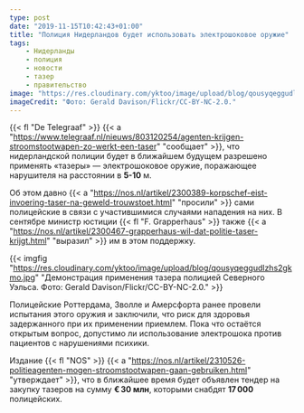 ```yaml
---
type: post
date: "2019-11-15T10:42:43+01:00"
title: "Полиция Нидерландов будет использовать электрошоковое оружие"
tags:
    - Нидерланды
    - полиция
    - новости
    - тазер
    - правительство
image: "https://res.cloudinary.com/yktoo/image/upload/blog/qousyqeggudlzhs2gkmo.jpg"
imageCredit: "Фото: Gerald Davison/Flickr/CC-BY-NC-2.0."
---
```


{{< fl "De Telegraaf" >}} {{< a "https://www.telegraaf.nl/nieuws/803120254/agenten-krijgen-stroomstootwapen-zo-werkt-een-taser" "сообщает" >}}, что нидерландской полиции будет в ближайшем будущем разрешено применять «тазеры» — электрошоковое оружие, поражающее нарушителя на расстоянии в **5-10** м.

Об этом давно {{< a "https://nos.nl/artikel/2300389-korpschef-eist-invoering-taser-na-geweld-trouwstoet.html" "просили" >}} сами полицейские в связи с участившимися случаями нападения на них. В сентябре министр юстиции {{< fl "F. Grapperhaus" >}} также {{< a "https://nos.nl/artikel/2300467-grapperhaus-wil-dat-politie-taser-krijgt.html" "выразил" >}} им в этом поддержку.

<!--more-->

{{< imgfig "https://res.cloudinary.com/yktoo/image/upload/blog/qousyqeggudlzhs2gkmo.jpg" "Демонстрация применения тазера полицией Северного Уэльса. Фото: Gerald Davison/Flickr/CC-BY-NC-2.0." >}}

Полицейские Роттердама, Зволле и Амерсфорта ранее провели испытания этого оружия и заключили, что риск для здоровья задержанного при их применении приемлем. Пока что остаётся открытым вопрос, допустимо ли использование электрошока против пациентов с нарушениями психики. 

Издание {{< fl "NOS" >}} {{< a "https://nos.nl/artikel/2310526-politieagenten-mogen-stroomstootwapen-gaan-gebruiken.html" "утверждает" >}}, что в ближайшее время будет объявлен тендер на закупку тазеров на сумму **€ 30 млн**, которыми снабдят **17 000** полицейских.